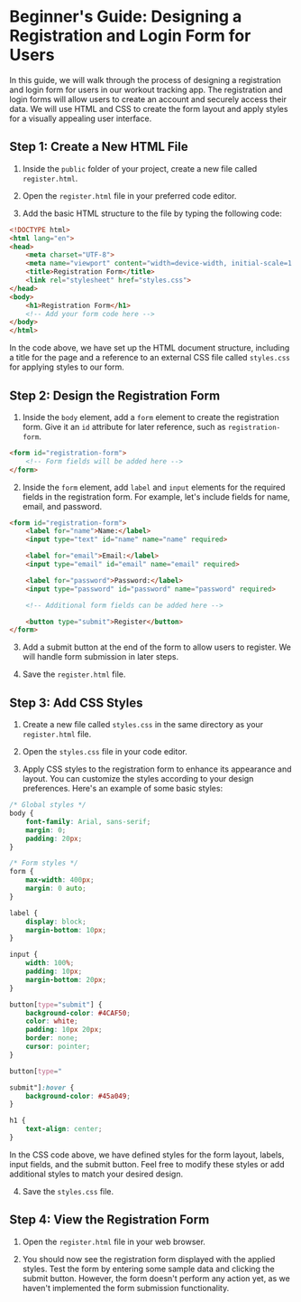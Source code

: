 # Beginner's Guide: Designing a Registration and Login Form for Users

In this guide, we will walk through the process of designing a registration and login form for users in our workout tracking app. The registration and login forms will allow users to create an account and securely access their data. We will use HTML and CSS to create the form layout and apply styles for a visually appealing user interface.

## Step 1: Create a New HTML File

1. Inside the `public` folder of your project, create a new file called `register.html`.

2. Open the `register.html` file in your preferred code editor.

3. Add the basic HTML structure to the file by typing the following code:

```html
<!DOCTYPE html>
<html lang="en">
<head>
    <meta charset="UTF-8">
    <meta name="viewport" content="width=device-width, initial-scale=1.0">
    <title>Registration Form</title>
    <link rel="stylesheet" href="styles.css">
</head>
<body>
    <h1>Registration Form</h1>
    <!-- Add your form code here -->
</body>
</html>
```

In the code above, we have set up the HTML document structure, including a title for the page and a reference to an external CSS file called `styles.css` for applying styles to our form.

## Step 2: Design the Registration Form

1. Inside the `body` element, add a `form` element to create the registration form. Give it an `id` attribute for later reference, such as `registration-form`.

```html
<form id="registration-form">
    <!-- Form fields will be added here -->
</form>
```

2. Inside the `form` element, add `label` and `input` elements for the required fields in the registration form. For example, let's include fields for name, email, and password.

```html
<form id="registration-form">
    <label for="name">Name:</label>
    <input type="text" id="name" name="name" required>

    <label for="email">Email:</label>
    <input type="email" id="email" name="email" required>

    <label for="password">Password:</label>
    <input type="password" id="password" name="password" required>

    <!-- Additional form fields can be added here -->

    <button type="submit">Register</button>
</form>
```

3. Add a submit button at the end of the form to allow users to register. We will handle form submission in later steps.

4. Save the `register.html` file.

## Step 3: Add CSS Styles

1. Create a new file called `styles.css` in the same directory as your `register.html` file.

2. Open the `styles.css` file in your code editor.

3. Apply CSS styles to the registration form to enhance its appearance and layout. You can customize the styles according to your design preferences. Here's an example of some basic styles:

```css
/* Global styles */
body {
    font-family: Arial, sans-serif;
    margin: 0;
    padding: 20px;
}

/* Form styles */
form {
    max-width: 400px;
    margin: 0 auto;
}

label {
    display: block;
    margin-bottom: 10px;
}

input {
    width: 100%;
    padding: 10px;
    margin-bottom: 20px;
}

button[type="submit"] {
    background-color: #4CAF50;
    color: white;
    padding: 10px 20px;
    border: none;
    cursor: pointer;
}

button[type="

submit"]:hover {
    background-color: #45a049;
}

h1 {
    text-align: center;
}
```

In the CSS code above, we have defined styles for the form layout, labels, input fields, and the submit button. Feel free to modify these styles or add additional styles to match your desired design.

4. Save the `styles.css` file.

## Step 4: View the Registration Form

1. Open the `register.html` file in your web browser.

2. You should now see the registration form displayed with the applied styles. Test the form by entering some sample data and clicking the submit button. However, the form doesn't perform any action yet, as we haven't implemented the form submission functionality.
